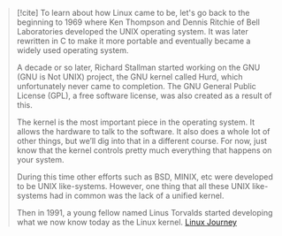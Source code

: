 > [!cite]
> To learn about how Linux came to be, let's go back to the beginning to 1969 where Ken Thompson and Dennis Ritchie of Bell Laboratories developed the UNIX operating system. It was later rewritten in C to make it more portable and eventually became a widely used operating system.
> 
> A decade or so later, Richard Stallman started working on the GNU (GNU is Not UNIX) project, the GNU kernel called Hurd, which unfortunately never came to completion. The GNU General Public License (GPL), a free software license, was also created as a result of this.
> 
> The kernel is the most important piece in the operating system. It allows the hardware to talk to the software. It also does a whole lot of other things, but we’ll dig into that in a different course. For now, just know that the kernel controls pretty much everything that happens on your system.
> 
> During this time other efforts such as BSD, MINIX, etc were developed to be UNIX like-systems. However, one thing that all these UNIX like-systems had in common was the lack of a unified kernel.
> 
> Then in 1991, a young fellow named Linus Torvalds started developing what we now know today as the Linux kernel. [Linux Journey](https://linuxjourney.com/lesson/linux-history)

